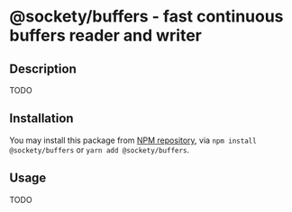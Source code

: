 # @sockety/buffers - fast continuous buffers reader and writer

## Description

TODO

## Installation

You may install this package from [NPM repository](https://www.npmjs.com/package/@sockety/buffers), via `npm install @sockety/buffers` or `yarn add @sockety/buffers`.

## Usage

TODO
